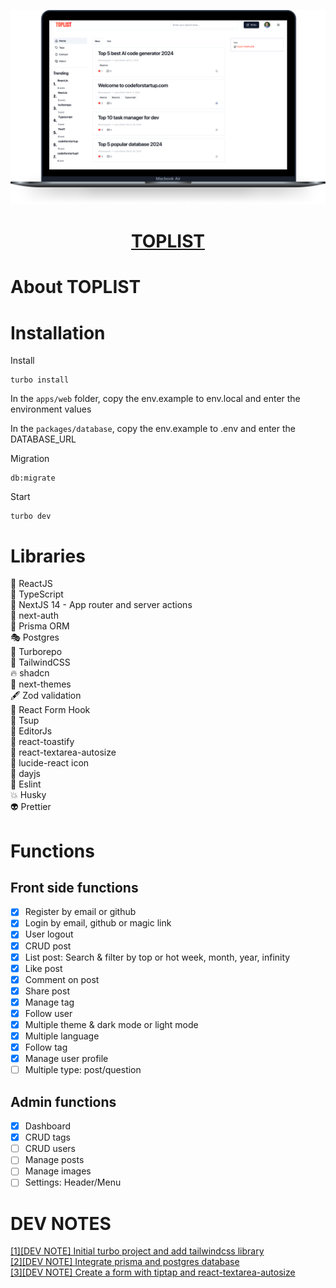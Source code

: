 <p align="center">
    <a href="https://codeforstartup.com/">
        <img src="./images/home-screen.png">
        <h1 align="center" style="color: red">TOPLIST</h1>
    </a>
</p>

# About TOPLIST

# Installation

Install

```
turbo install
```

In the `apps/web` folder, copy the env.example to env.local and enter the environment values

In the `packages/database`, copy the env.example to .env and enter the DATABASE_URL

Migration

```
db:migrate
```

Start

```
turbo dev
```

# Libraries

🤖 ReactJS  
🎯 TypeScript  
💫 NextJS 14 - App router and server actions  
🐧 next-auth  
🤗 Prisma ORM  
🎭 Postgres  
🚀 Turborepo  
🎯 TailwindCSS  
🔥 shadcn  
💌 next-themes  
🖋 Zod validation  
🎰 React Form Hook  
️🥇 Tsup  
💒 EditorJs  
🐢 react-toastify  
🍾 react-textarea-autosize  
🐠 lucide-react icon  
🐴 dayjs  
🤗 Eslint  
💥 Husky  
👽 Prettier

# Functions

## Front side functions

- [x] Register by email or github
- [x] Login by email, github or magic link
- [x] User logout
- [x] CRUD post
- [x] List post: Search & filter by top or hot week, month, year, infinity
- [x] Like post
- [x] Comment on post
- [x] Share post
- [x] Manage tag
- [x] Follow user
- [x] Multiple theme & dark mode or light mode
- [x] Multiple language
- [x] Follow tag
- [x] Manage user profile
- [ ] Multiple type: post/question

## Admin functions

- [x] Dashboard
- [x] CRUD tags
- [ ] CRUD users
- [ ] Manage posts
- [ ] Manage images
- [ ] Settings: Header/Menu

# DEV NOTES

[[1][DEV NOTE] Initial turbo project and add tailwindcss library](https://dev.to/codeforstartup/dev-note-initial-turbo-project-and-add-tailwindcss-library-4iae)  
[[2][DEV NOTE] Integrate prisma and postgres database](https://dev.to/codeforstartup/2dev-note-add-prisma-and-postgres-database-2m84)  
[[3][DEV NOTE] Create a form with tiptap and react-textarea-autosize](https://dev.to/codeforstartup/3dev-note-create-a-form-with-tiptap-and-react-textarea-autosize-1cgn)
